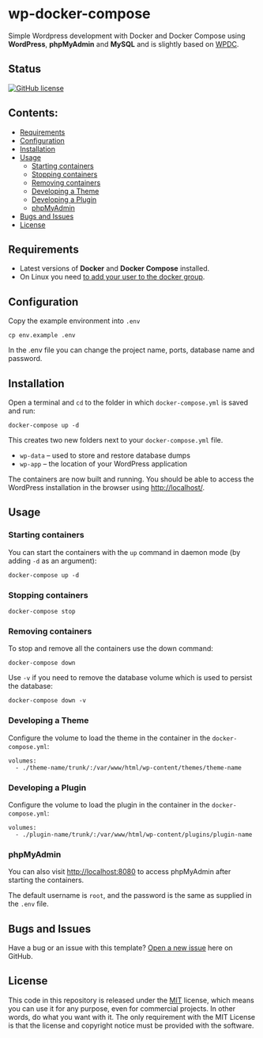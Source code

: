 # wp-docker-compose

Simple Wordpress development with Docker and Docker Compose using **WordPress**, **phpMyAdmin** and **MySQL** and is slightly based on [WPDC](https://github.com/nezhar/wordpress-docker-compose).

## Status

[![GitHub license](https://img.shields.io/badge/license-MIT-blue.svg)](https://raw.githubusercontent.com/rolodoom/wp-docker-compose/master/LICENSE)

## Contents:

- [Requirements](#requirements)
- [Configuration](#configuration)
- [Installation](#installation)
- [Usage](#usage)
  - [Starting containers](#starting-containers)
  - [Stopping containers](#stopping-containers)
  - [Removing containers](#removing-containers)
  - [Developing a Theme](#developing-a-theme)
  - [Developing a Plugin](#developing-a-plugin)
  - [phpMyAdmin](#phpmyadmin)
- [Bugs and Issues](#bugs-and-issues)
- [License](#license)

## Requirements

- Latest versions of **Docker** and **Docker Compose** installed.
- On Linux you need [to add your user to the docker group](https://docs.docker.com/engine/install/linux-postinstall/#manage-docker-as-a-non-root-user).

## Configuration

Copy the example environment into `.env`

```
cp env.example .env
```

In the .env file you can change the project name, ports, database name and password.

## Installation

Open a terminal and `cd` to the folder in which `docker-compose.yml` is saved and run:

```
docker-compose up -d
```

This creates two new folders next to your `docker-compose.yml` file.

- `wp-data` – used to store and restore database dumps
- `wp-app` – the location of your WordPress application

The containers are now built and running. You should be able to access the WordPress installation in the browser using [http://localhost/](http://localhost/).

## Usage

### Starting containers

You can start the containers with the `up` command in daemon mode (by adding `-d` as an argument):

```
docker-compose up -d
```

### Stopping containers

```
docker-compose stop
```

### Removing containers

To stop and remove all the containers use the down command:

```
docker-compose down
```

Use `-v` if you need to remove the database volume which is used to persist the database:

```
docker-compose down -v
```

### Developing a Theme

Configure the volume to load the theme in the container in the `docker-compose.yml`:

```
volumes:
  - ./theme-name/trunk/:/var/www/html/wp-content/themes/theme-name
```

### Developing a Plugin

Configure the volume to load the plugin in the container in the `docker-compose.yml`:

```
volumes:
  - ./plugin-name/trunk/:/var/www/html/wp-content/plugins/plugin-name
```

### phpMyAdmin

You can also visit [http://localhost:8080](http://localhost:8080) to access phpMyAdmin after starting the containers.

The default username is `root`, and the password is the same as supplied in the `.env` file.

## Bugs and Issues

Have a bug or an issue with this template? [Open a new issue](https://github.com/rolodoom/wp-docker-compose/issues) here on GitHub.

## License

This code in this repository is released under the [MIT](https://raw.githubusercontent.com/rolodoom/wp-docker-compose/master/LICENSE) license, which means you can use it for any purpose, even for commercial projects. In other words, do what you want with it. The only requirement with the MIT License is that the license and copyright notice must be provided with the software.
